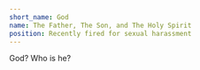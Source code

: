 ```yaml
---
short_name: God
name: The Father, The Son, and The Holy Spirit
position: Recently fired for sexual harassment
---
```

God? Who is he?

